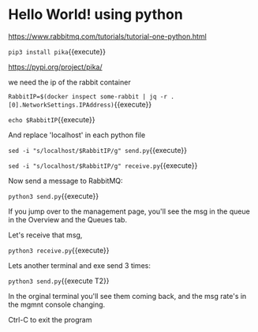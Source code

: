 # Hello World! using python

https://www.rabbitmq.com/tutorials/tutorial-one-python.html


`pip3 install pika`{{execute}}

https://pypi.org/project/pika/


we need the ip of the rabbit container

`RabbitIP=$(docker inspect some-rabbit | jq -r .[0].NetworkSettings.IPAddress)`{{execute}}

`echo $RabbitIP`{{execute}}

And replace 'localhost' in each python file

`sed -i "s/localhost/$RabbitIP/g" send.py`{{execute}}

`sed -i "s/localhost/$RabbitIP/g" receive.py`{{execute}}

Now send a message to RabbitMQ:

`python3 send.py`{{execute}}

If you jump over to the management page, you'll see the msg in the queue in the Overview and the Queues tab.

Let's receive that msg,

`python3 receive.py`{{execute}}

 Lets another terminal and exe send 3 times:

`python3 send.py`{{execute T2}}

In the orginal terminal you'll see them coming back, and the msg rate's in the mgmnt console changing.

Ctrl-C to exit the program


